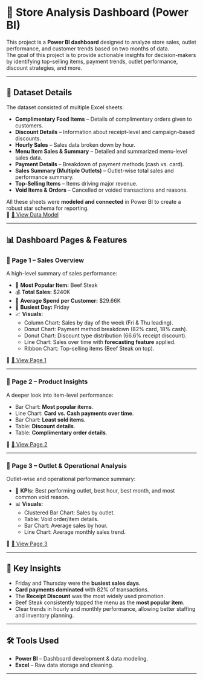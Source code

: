 # 🏪 Store Analysis Dashboard (Power BI)

This project is a **Power BI dashboard** designed to analyze store sales, outlet performance, and customer trends based on two months of data.  
The goal of this project is to provide actionable insights for decision-makers by identifying top-selling items, payment trends, outlet performance, discount strategies, and more.  

---

## 📂 Dataset Details

The dataset consisted of multiple Excel sheets:  
- **Complimentary Food Items** – Details of complimentary orders given to customers.  
- **Discount Details** – Information about receipt-level and campaign-based discounts.  
- **Hourly Sales** – Sales data broken down by hour.  
- **Menu Item Sales & Summary** – Detailed and summarized menu-level sales data.  
- **Payment Details** – Breakdown of payment methods (cash vs. card).  
- **Sales Summary (Multiple Outlets)** – Outlet-wise total sales and performance summary.  
- **Top-Selling Items** – Items driving major revenue.  
- **Void Items & Orders** – Cancelled or voided transactions and reasons.  

All these sheets were **modeled and connected** in Power BI to create a robust star schema for reporting.  
📌 [🔗 View Data Model](https://github.com/divyamehulmakwana-bit/Store-Analysis-using-PowerBi/blob/main/Screenshots/Model.png)  

---

## 📊 Dashboard Pages & Features

### 🔹 Page 1 – Sales Overview
A high-level summary of sales performance:  
- 🥇 **Most Popular Item:** Beef Steak  
- 💰 **Total Sales:** \$240K  
- 🧾 **Average Spend per Customer:** \$29.66K  
- 📅 **Busiest Day:** Friday  
- 📈 **Visuals:**  
  - Column Chart: Sales by day of the week (Fri & Thu leading).  
  - Donut Chart: Payment method breakdown (82% card, 18% cash).  
  - Donut Chart: Discount type distribution (66.6% receipt discount).  
  - Line Chart: Sales over time with **forecasting feature** applied.  
  - Ribbon Chart: Top-selling items (Beef Steak on top).  

📌 [🔗 View Page 1](https://github.com/divyamehulmakwana-bit/Store-Analysis-using-PowerBi/blob/main/Screenshots/Page%201.png)  

---

### 🔹 Page 2 – Product Insights
A deeper look into item-level performance:  
- Bar Chart: **Most popular items**.  
- Line Chart: **Card vs. Cash payments over time**.  
- Bar Chart: **Least sold items**.  
- Table: **Discount details**.  
- Table: **Complimentary order details**.  

📌 [🔗 View Page 2](https://github.com/divyamehulmakwana-bit/Store-Analysis-using-PowerBi/blob/main/Screenshots/Page%202.png)  

---

### 🔹 Page 3 – Outlet & Operational Analysis
Outlet-wise and operational performance summary:  
- 📍 **KPIs:** Best performing outlet, best hour, best month, and most common void reason.  
- 📊 **Visuals:**  
  - Clustered Bar Chart: Sales by outlet.  
  - Table: Void order/item details.  
  - Bar Chart: Average sales by hour.  
  - Line Chart: Average monthly sales trend.  

📌 [🔗 View Page 3](https://github.com/divyamehulmakwana-bit/Store-Analysis-using-PowerBi/blob/main/Screenshots/Page%203.png)  

---

## 🔑 Key Insights
- Friday and Thursday were the **busiest sales days**.  
- **Card payments dominated** with 82% of transactions.  
- The **Receipt Discount** was the most widely used promotion.  
- Beef Steak consistently topped the menu as the **most popular item**.  
- Clear trends in hourly and monthly performance, allowing better staffing and inventory planning.  

---

## 🛠️ Tools Used
- **Power BI** – Dashboard development & data modeling.  
- **Excel** – Raw data storage and cleaning.  

---

